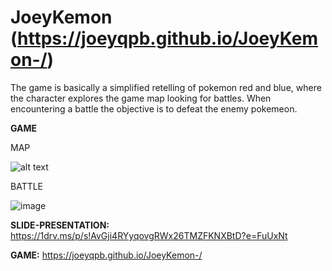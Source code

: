 # JoeyKemon (https://joeyqpb.github.io/JoeyKemon-/)

The game is basically a simplified retelling of pokemon red and blue, where the character explores the game map looking for battles. When encountering a battle the objective is to defeat the enemy pokemeon.

**GAME** 

MAP 

![alt text](file:///Users/joey/Desktop/jk1.png)

BATTLE

![image](file:///Users/joey/Desktop/jk2.png)

**SLIDE-PRESENTATION:** https://1drv.ms/p/s!AvGji4RYyqovgRWx26TMZFKNXBtD?e=FuUxNt

**GAME:** https://joeyqpb.github.io/JoeyKemon-/
